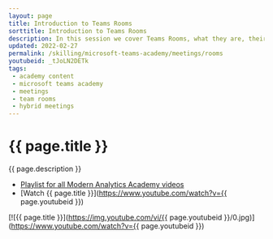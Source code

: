 ```yaml
---
layout: page
title: Introduction to Teams Rooms
sorttitle: Introduction to Teams Rooms
description: In this session we cover Teams Rooms, what they are, their usage,  the different archtypes and meeting scenarios, device strategies and models, and a Teams Room selection approach. 
updated: 2022-02-27
permalink: /skilling/microsoft-teams-academy/meetings/rooms
youtubeid: _tJoLN2DETk
tags: 
 - academy content
 - microsoft teams academy
 - meetings
 - team rooms
 - hybrid meetings
---
```


# {{ page.title }}

{{ page.description }}

* [Playlist for all Modern Analytics Academy videos](https://www.youtube.com/playlist?list=PL8_VXqhvJI9DtxeuFmmQ0V6Z_zL0MXnnI)
* [Watch {{ page.title }}](https://www.youtube.com/watch?v={{ page.youtubeid }})

[![{{ page.title }}](https://img.youtube.com/vi/{{ page.youtubeid }}/0.jpg)](https://www.youtube.com/watch?v={{ page.youtubeid }})